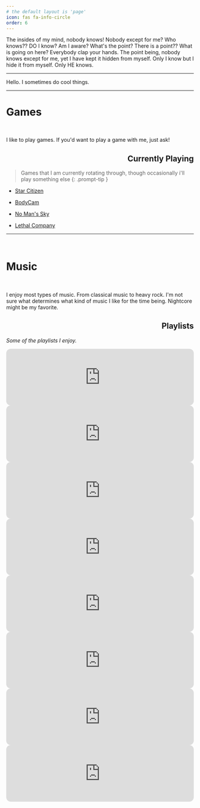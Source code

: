 ```yaml
---
# the default layout is 'page'
icon: fas fa-info-circle
order: 6
---
```


The insides of my mind, nobody knows! Nobody except for me? Who knows?? DO I know? Am I aware? What's the point? There is a point?? What is going on here? Everybody clap your hands.
The point being, nobody knows except for me, yet I have kept it hidden from myself. Only I know but I hide it from myself. 
Only HE knows.

---

Hello. I sometimes do cool things.

---

# Games

<br>

I like to play games. If you'd want to play a game with me, just ask!

<div style='text-align: right;'>
    <h2>Currently Playing</h2>
</div>

> Games that I am currently rotating through, though occasionally i'll play something else
{: .prompt-tip }

- [Star Citizen](https://robertsspaceindustries.com/star-citizen)

- [BodyCam](https://reissad.com/)

- [No Man's Sky](https://www.nomanssky.com/)

- [Lethal Company](https://store.steampowered.com/app/1966720/Lethal_Company/)

---

<br>

# Music

<br>

I enjoy most types of music. From classical music to heavy rock. I'm not sure what determines what kind of music I like for the time being. Nightcore might be my favorite.

<div style='text-align: right;'>
    <h2>Playlists</h2>
</div>

*Some of the playlists I enjoy.*

<iframe style="border-radius:12px" src="https://open.spotify.com/embed/playlist/7lrT31rMqo8xNSjDzuvLt5?utm_source=generator" width="100%" height="152" frameBorder="0" allowfullscreen="" allow="autoplay; clipboard-write; encrypted-media; fullscreen; picture-in-picture" loading="lazy"></iframe>

<iframe style="border-radius:12px" src="https://open.spotify.com/embed/playlist/3Ldz06NyizCPlrVYka6001?utm_source=generator" width="100%" height="152" frameBorder="0" allowfullscreen="" allow="autoplay; clipboard-write; encrypted-media; fullscreen; picture-in-picture" loading="lazy"></iframe>

<iframe style="border-radius:12px" src="https://open.spotify.com/embed/playlist/7AzXMpx3p4eI9djFD0Yn6G?utm_source=generator" width="100%" height="152" frameBorder="0" allowfullscreen="" allow="autoplay; clipboard-write; encrypted-media; fullscreen; picture-in-picture" loading="lazy"></iframe>

<iframe style="border-radius:12px" src="https://open.spotify.com/embed/playlist/7GzLdhXbq2YUgKGyZGPOLa?utm_source=generator" width="100%" height="152" frameBorder="0" allowfullscreen="" allow="autoplay; clipboard-write; encrypted-media; fullscreen; picture-in-picture" loading="lazy"></iframe>

<iframe style="border-radius:12px" src="https://open.spotify.com/embed/playlist/0vlzEPhuZsiodjBejzsbw6?utm_source=generator" width="100%" height="152" frameBorder="0" allowfullscreen="" allow="autoplay; clipboard-write; encrypted-media; fullscreen; picture-in-picture" loading="lazy"></iframe>

<iframe style="border-radius:12px" src="https://open.spotify.com/embed/playlist/4SSOJSVgHZDJSqfvs9kCo3?utm_source=generator" width="100%" height="152" frameBorder="0" allowfullscreen="" allow="autoplay; clipboard-write; encrypted-media; fullscreen; picture-in-picture" loading="lazy"></iframe>

<iframe style="border-radius:12px" src="https://open.spotify.com/embed/playlist/2hSSQ0KXTvAse72NFpoa5g?utm_source=generator" width="100%" height="152" frameBorder="0" allowfullscreen="" allow="autoplay; clipboard-write; encrypted-media; fullscreen; picture-in-picture" loading="lazy"></iframe>

<iframe style="border-radius:12px" src="https://open.spotify.com/embed/playlist/5axWmTgtAOqliSEbWPwxYC?utm_source=generator" width="100%" height="152" frameBorder="0" allowfullscreen="" allow="autoplay; clipboard-write; encrypted-media; fullscreen; picture-in-picture" loading="lazy"></iframe>